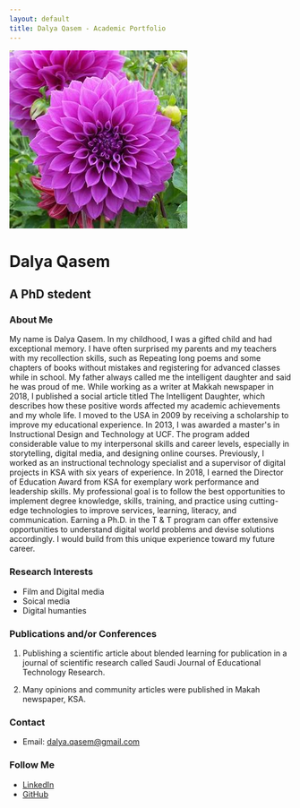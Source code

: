 ```yaml
---
layout: default
title: Dalya Qasem - Academic Portfolio
---
```



![Featured Image](/assets/featured-image.jpg)

# Dalya Qasem
## A PhD stedent

### About Me
My name is Dalya Qasem. In my childhood, I was a gifted child and had exceptional memory. I have often surprised my parents and my teachers with my recollection skills, such as Repeating long poems and some chapters of books without mistakes and registering for advanced classes while in school. My father always called me the intelligent daughter and said he was proud of me. While working as a writer at Makkah newspaper in 2018, I published a social article titled The Intelligent Daughter, which describes how these positive words affected my academic achievements and my whole life. I moved to the USA in 2009 by receiving a scholarship to improve my educational experience. In 2013, I was awarded a master's in Instructional Design and Technology at UCF. The program added considerable value to my interpersonal skills and career levels, especially in storytelling, digital media, and designing online courses. Previously, I worked as an instructional technology specialist and a supervisor of digital projects in KSA with six years of experience. In 2018, I earned the Director of Education Award from KSA for exemplary work performance and leadership skills. My professional goal is to follow the best opportunities to implement degree knowledge, skills, training, and practice using cutting-edge technologies to improve services, learning, literacy, and communication. Earning a Ph.D. in the T & T program can offer extensive opportunities to understand digital world problems and devise solutions accordingly. I would build from this unique experience toward my future career.

### Research Interests
- Film and Digital media
- Soical media
- Digital humanties

### Publications and/or Conferences

1. Publishing a scientific article about
blended learning for publication in
a journal of scientific research
called Saudi Journal of
Educational Technology Research.

2. Many opinions and community
articles were published in Makah
newspaper, KSA.

### Contact

- Email: dalya.qasem@gmail.com


### Follow Me


- [LinkedIn](https://linkedin.com/in/Dalyaqasem)
- [GitHub](https://github.com/your_Dalya37)




